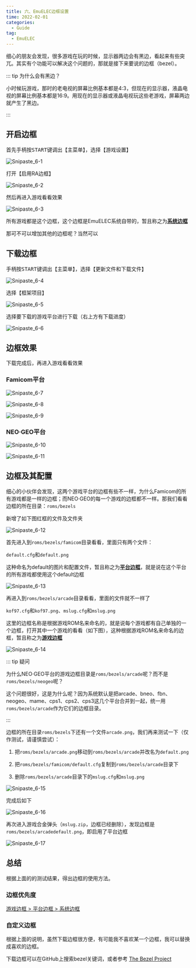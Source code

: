 ```yaml
---
title: 六、EmuELEC边框设置
time: 2022-02-01
categories: 
  - Guide
tag:
  - EmuELEC
---
```


细心的朋友会发现，很多游戏在玩的时候，显示器两边会有黑边，看起来有些突兀。其实有个功能可以解决这个问题的，那就是接下来要说的边框（bezel）。

::: tip 为什么会有黑边？

小时候玩游戏，那时的老电视的屏幕比例基本都是4:3，但现在的显示器，液晶电视的屏幕比例基本都是16:9。用现在的显示器或液晶电视玩这些老游戏，屏幕两边就产生了黑边。

:::

## 开启边框

首先手柄按<kbd>START</kbd>键调出【主菜单】，选择【游戏设置】

![Snipaste_6-1](./assets/Snipaste_6-1.png)

打开【启用RA边框】

![Snipaste_6-2](./assets/Snipaste_6-2.png)

然后再进入游戏看看效果

![Snipaste_6-3](./assets/Snipaste_6-3.png)

所有游戏都是这个边框，这个边框是EmuELEC系统自带的，暂且称之为<u>**系统边框**</u>

那可不可以增加其他的边框呢？当然可以

## 下载边框

手柄按<kbd>START</kbd>键调出【主菜单】，选择【更新文件和下载文件】

![Snipaste_6-4](./assets/Snipaste_6-4.png)

选择【框架项目】

![Snipaste_6-5](./assets/Snipaste_6-5.png)

选择要下载的游戏平台进行下载（右上方有下载进度）

![Snipaste_6-6](./assets/Snipaste_6-6.png)

## 边框效果

下载完成后，再进入游戏看看效果

### Famicom平台

![Snipaste_6-7](./assets/Snipaste_6-7.png)

![Snipaste_6-8](./assets/Snipaste_6-8.png)

![Snipaste_6-9](./assets/Snipaste_6-9.png)

### NEO·GEO平台

![Snipaste_6-10](./assets/Snipaste_6-10.png)

![Snipaste_6-11](./assets/Snipaste_6-11.png)

## 边框及其配置

细心的小伙伴会发现，这两个游戏平台的边框有些不一样，为什么Famicom的所有游戏都是一样的边框；而NEO·GEO的每一个游戏的边框都不一样。那我们看看边框的所在目录：`roms/bezels`

新增了如下图红框的文件及文件夹

![Snipaste_6-12](./assets/Snipaste_6-12.png)

首先进入到`roms/bezels/famicom`目录看看，里面只有两个文件：

`default.cfg`和`default.png`

这种命名为default的图片和配置文件，暂且称之为<u>**平台边框**</u>，就是说在这个平台的所有游戏都使用这个default边框

![Snipaste_6-13](./assets/Snipaste_6-13.png)

再进入到`roms/bezels/arcade`目录看看，里面的文件就不一样了

`kof97.cfg`和`kof97.png`、`mslug.cfg`和`mslug.png`

这里的边框名称是根据游戏ROM名来命名的，就是说每个游戏都有自己单独的一个边框，打开其中一个游戏的看看（如下图），这种根据游戏ROM名来命名的边框，暂且称之为<u>**游戏边框**</u>

![Snipaste_6-14](./assets/Snipaste_6-14.png)

::: tip 疑问

为什么NEO·GEO平台的游戏边框目录是`roms/bezels/arcade`呢？而不是`roms/bezels/neogeo`呢？

这个问题很好，这是为什么呢？因为系统默认是把arcade、bneo、fbn、neogeo、mame、cps1、cps2、cps3这几个平台合并到一起，统一用`roms/bezels/arcade`作为它们的边框目录。

:::

边框的所在目录`roms/bezels`下还有一个文件`arcade.png`，我们再来测试一下（仅作测试，请谨慎尝试）：

1. 把`roms/bezels/arcade.png`移动到`roms/bezels/arcade`并改名为`default.png`

2. 把`roms/bezels/famicom/default.cfg`复制到`roms/bezels/arcade`目录下

3. 删除`roms/bezels/arcade`目录下的`mslug.cfg`和`mslug.png`

![Snipaste_6-15](./assets/Snipaste_6-15.png)

完成后如下

![Snipaste_6-16](./assets/Snipaste_6-16.png)

再次进入游戏合金弹头（`mslug.zip`，边框已经删除），发现边框是`roms/bezels/arcadedefault.png`，即启用了平台边框

![Snipaste_6-17](./assets/Snipaste_6-17.png)

## 总结

根据上面的的测试结果，得出边框的使用方法。

### 边框优先度

<u>游戏边框 > 平台边框 > 系统边框</u>

### 自定义边框

根据上面的说明，虽然下载边框很方便，有可能我不喜欢某一个边框，我可以替换成喜欢的边框。

下载边框可以在GitHub上搜索bezel关键词，或者参考 [The Bezel Project](https://github.com/thebezelproject?tab=repositories)